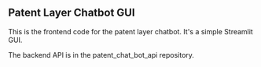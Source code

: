 ## Patent Layer Chatbot GUI

This is the frontend code for the patent layer chatbot.
It's a simple Streamlit GUI.

The backend API is in the patent_chat_bot_api repository.
